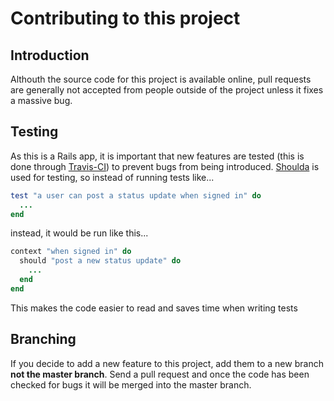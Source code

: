 Contributing to this project
============================

Introduction
------------
Althouth the source code for this project is available online, pull requests are generally not accepted from people outside of the project unless it fixes a massive bug.

Testing
-------
As this is a Rails app, it is important that new features are tested (this is done through [Travis-CI](http://travis-ci.org)) to prevent bugs from being introduced. [Shoulda](https://github.com/thoughtbot/shoulda) is used for testing, so instead of running tests like...

``` ruby
test "a user can post a status update when signed in" do
  ...
end
```
    
instead, it would be run like this...

``` ruby
context "when signed in" do
  should "post a new status update" do
    ...
  end
end
```
    
This makes the code easier to read and saves time when writing tests

Branching
---------
If you decide to add a new feature to this project, add them to a new branch **not the master branch**. Send a pull request and once the code has been checked for bugs it will be merged into the master branch.
